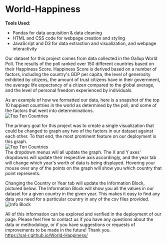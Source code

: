 # World-Happiness  
**Tools Used:**  
* Pandas for data acquisition & data cleaning  
* HTML and CSS code for webpage creation and styling
* JavaScript and D3 for data extraction and visualization, and webpage interactivity
  
Our dataset for this project comes from data collected in the Gallup World Poll. The results of the poll ranked over 150 different countries based on their Happiness Score. Happiness Score is derived based on a number of factors, including the country's GDP per capita, the level of generosity exhibited by citizens, the amount of trust citizens have in their government, the average life expectancy of a citizen compared to the global average, and the level of personal freedom experienced by individuals.  
  
As an example of how we formatted our data, here is a snapshot of the top 10 happiest countries in the world as determined by the poll, and some of the factors that went into determininations.  
![Top Ten Countries](https://github.com/Sal-r/World-Happiness/blob/master/images/topten.PNG?raw=true)  
  
The primary goal for this project was to create a single visualization that could be changed to graph any two of the factors in our dataset against each other. To that end, the most prominent feature on our deployment is this graph.  
![Top Ten Countries](https://github.com/Sal-r/World-Happiness/blob/master/images/chartpic.PNG?raw=true)  
The dropdown menus will all update the graph. The X and Y axes' dropdowns will update their respective axis accordingly, and the year tab will change which year's worth of data is being displayed. Hovering your mouse over any of the points on the graph will show you which country that point represents.  
  
Changing the Country or Year tab will update the Information Block, pictured below. The Information Block will show you all the values in our dataset for a given country in the given year. This makes it easy to find any data you need for a particular country in any of the csv files provided.  
![Info Block](https://github.com/Sal-r/World-Happiness/blob/master/images/InfoBlock.PNG?raw=true)  
  
All of this information can be explored and verified in the deployment of our page. Please feel free to contact us if you have any questions about the data or methodology, or if you have suggestions or requests of improvements to be made in the future! Thank you.  
https://sal-r.github.io/World-Happiness/
